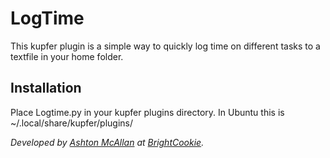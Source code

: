 # LogTime
This kupfer plugin is a simple way to quickly log time on different tasks to a textfile in your home folder.

## Installation
Place Logtime.py in your kupfer plugins directory. In Ubuntu this is ~/.local/share/kupfer/plugins/

*Developed by [Ashton McAllan](https://acegiak.net) at [BrightCookie](https://brightcookie.com.au).*

